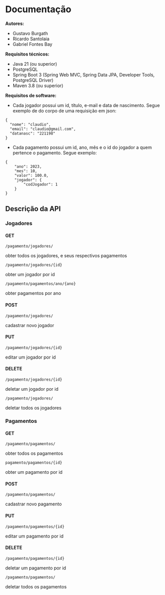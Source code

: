 # Documentação

**Autores:**  
- Gustavo Burgath  
- Ricardo Santolaia  
- Gabriel Fontes Bay

**Requisitos técnicos:**
- Java 21 (ou superior)
- PostgreSQL
- Spring Boot 3 (Spring Web MVC, Spring Data JPA, Developer Tools, PostgreSQL Driver)
- Maven 3.8 (ou superior)

**Requisitos de software:**
- Cada jogador possui um id, título, e-mail e data de nascimento. Segue exemplo de do corpo de uma requisição em json:
```exemplo do jogador:
{
  "nome": "claudio",
  "email": "claudio@gmail.com",
  "datanasc": "221198"
}
```
- Cada pagamento possui um id, ano, mês e o id do jogador a quem pertence o pagamento. Segue exemplo:
```
{
    "ano": 2023,
    "mes": 10,
    "valor": 100.0,
    "jogador": {
        "codJogador": 1
    }
}
```

## Descrição da API

### Jogadores

#### GET
```
/pagamento/jogadores/ 
```
obter todos os jogadores, e seus respectivos pagamentos

```
/pagamento/jogadores/{id}
```

obter um jogador por id

```
/pagamento/pagamentos/ano/{ano} 
```

obter pagamentos por ano

#### POST

``` 
/pagamento/jogadores/
```
cadastrar novo jogador

#### PUT

``` 
/pagamento/jogadores/{id}
```
editar um jogador por id

#### DELETE

```
/pagamento/jogadores/{id} 
```
deletar um jogador por id

```
/pagamento/jogadores/ 
```
deletar todos os jogadores

### Pagamentos

#### GET

```
/pagamento/pagamentos/ 
```
obter todos os pagamentos

```
pagamento/pagamentos/{id} 
```
obter um pagamento por id

#### POST

```
/pagamento/pagamentos/ 
```
cadastrar novo pagamento

#### PUT

```
/pagamento/pagamentos/{id} 
```
editar um pagamento por id 

#### DELETE

```
/pagamento/pagamentos/{id} 
```
deletar um pagamento por id

```
/pagamento/pagamentos/ 
```
deletar todos os pagamentos
